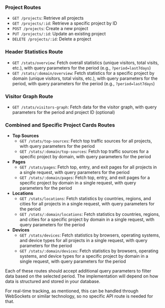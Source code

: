 ### Project Routes
- `GET /projects`: Retrieve all projects
- `GET /projects/:id`: Retrieve a specific project by ID
- `POST /projects`: Create a new project
- `PUT /projects/:id`: Update an existing project
- `DELETE /projects/:id`: Delete a project

### Header Statistics Route
- `GET /stats/overview`: Fetch overall statistics (unique visitors, total visits, etc.), with query parameters for the period (e.g., `?period=last7days`)
- `GET /stats/:domain/overview`: Fetch statistics for a specific project by domain (unique visitors, total visits, etc.), with query parameters for the period, with query parameters for the period (e.g., `?period=last7days`)

### Visitor Graph Route
- `GET /stats/visitors-graph`: Fetch data for the visitor graph, with query parameters for the period and project ID (optional)

### Combined and Specific Project Cards Routes
- **Top Sources**
  - `GET /stats/top-sources`: Fetch top traffic sources for all projects, with query parameters for the period
  - `GET /stats/:domain/top-sources`: Fetch top traffic sources for a specific project by domain, with query parameters for the period
- **Pages**
  - `GET /stats/pages`: Fetch top, entry, and exit pages for all projects in a single request, with query parameters for the period
  - `GET /stats/:domain/pages`: Fetch top, entry, and exit pages for a specific project by domain in a single request, with query parameters for the period
- **Locations**
  - `GET /stats/locations`: Fetch statistics by countries, regions, and cities for all projects in a single request, with query parameters for the period
  - `GET /stats/:domain/locations`: Fetch statistics by countries, regions, and cities for a specific project by domain in a single request, with query parameters for the period
- **Devices**
  - `GET /stats/devices`: Fetch statistics by browsers, operating systems, and device types for all projects in a single request, with query parameters for the period
  - `GET /stats/:domain/devices`: Fetch statistics by browsers, operating systems, and device types for a specific project by domain in a single request, with query parameters for the period

Each of these routes should accept additional query parameters to filter data based on the selected period. The implementation will depend on how data is structured and stored in your database.

For real-time tracking, as mentioned, this can be handled through WebSockets or similar technology, so no specific API route is needed for that.
